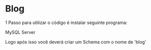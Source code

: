 # Blog

1 Passo para utilizar o código é instalar seguinte programa:

MySQL Server

Logo após isso você deverá criar um Schema com o nome de 'blog'
